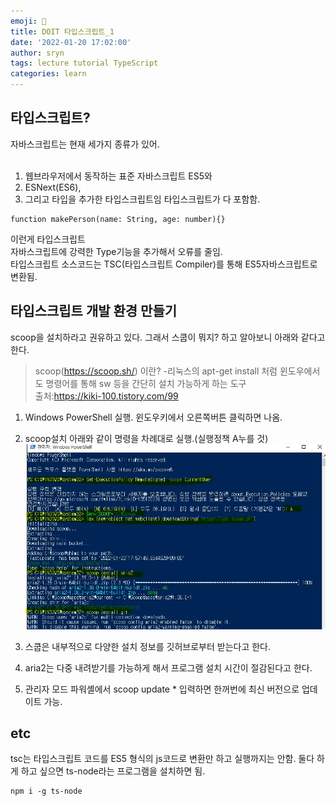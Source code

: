 ```yaml
---
emoji: 📑
title: DOIT 타입스크립트_1
date: '2022-01-20 17:02:00'
author: sryn
tags: lecture tutorial TypeScript
categories: learn
---
```


## 타입스크립트?

자바스크립트는 현재 세가지 종류가 있어.
</br></br>

1. 웹브라우저에서 동작하는 표준 자바스크립트 ES5와
2. ESNext(ES6),
3. 그리고 타입을 추가한 타입스크립트임
   타입스크립트가 다 포함함.

```
function makePerson(name: String, age: number){}
```

이런게 타입스크립트</br>
자바스크립트에 강력한 Type기능을 추가해서 오류를 줄임.</br>
타입스크립트 소스코드는 TSC(타입스크립트 Compiler)를 통해 ES5자바스크립트로 변환됨.

## 타입스크립트 개발 환경 만들기

scoop을 설치하라고 권유하고 있다. 그래서 스쿱이 뭐지? 하고 알아보니 아래와 같다고 한다.</br>

> scoop(https://scoop.sh/) 이란? -리눅스의 apt-get install 처럼 윈도우에서도 명령어를 통해 sw 등을 간단히 설치 가능하게 하는 도구</br>출처:https://kiki-100.tistory.com/99

1. Windows PowerShell 실행. 윈도우키에서 오른쪽버튼 클릭하면 나옴.

2. scoop설치
   아래와 같이 명령을 차례대로 실행.(실행정책 A누를 것)
   ![1](ts1.JPG)
3. 스쿱은 내부적으로 다양한 설치 정보를 깃허브로부터 받는다고 한다.
4. aria2는 다중 내려받기를 가능하게 해서 프로그램 설치 시간이 절감된다고 한다.
5. 관리자 모드 파워셸에서 scoop update \* 입력하면 한꺼번에 최신 버전으로 업데이트 가능.

## etc

tsc는 타입스크립트 코드를 ES5 형식의 js코드로 변환만 하고 실행까지는 안함. 둘다 하게 하고 싶으면 ts-node라는 프로그램을 설치하면 됨.

```
npm i -g ts-node

```

</br></br></br></br></br>

```toc

```
